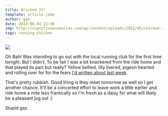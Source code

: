 ```yaml
---
title: Bricked It!
template: article.jade
author: gaz
date: 2013-06-04 21:50
img: http://cognitiveanomalies.com/wp-content/uploads/2012/05/chicken-is-not-always-a-coward.jpg 
tags: running chicken
---
```

<div class='middle'>
<img src='http://cognitiveanomalies.com/wp-content/uploads/2012/05/chicken-is-not-always-a-coward.jpg'>
</div>

Oh Bah! Was intending to go out with the local running club for the first time tonight. But I didn't. To be fair I was a bit knackered from the ride home and that played its part but really? Yellow bellied, lilly livered, pigeon hearted and rolling over for for the fears [I'd written about last week](http://zeropager.com/misc/2013-05-30-todaysrun.html).

That's pretty rubbish. Good thing is they meet tomorrow as well so I get another chance. It'll be a concerted effort to leave work a little earlier and ride home a mite less frantically so I'm fresh as a daisy for what will likely be a pleasant jog out :)

Stupid gaz.
